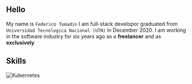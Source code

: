 ## Hello

My name is `Federico Tomadin` I am full-stack developor graduated from
`Universidad Tecnologica Nacional (UTN)` in December 2020.
I am working in the software industry for six years ago as a **freelancer** and as **exclusively**

## Skills

![Kubernetes](https://img.shields.io/badge/kubernetes-%23326ce5.svg?style=for-the-badge&logo=kubernetes&logoColor=white)
